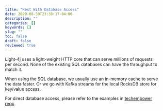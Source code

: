 ```yaml
---
title: "Rest With Database Access"
date: 2020-08-30T23:38:17-04:00
description: ""
categories: []
keywords: []
slug: ""
toc: false
draft: false
reviewed: true
---
```


Light-4j uses a light-weight HTTP core that can serve millions of requests per second. None of the existing SQL databases can have the throughput to match it. 

When using the SQL database, we usually use an in-memory cache to serve the data faster. Or we go with Kafka streams for the local RocksDB store for key/value access. 

For direct database access, please refer to the examples in [techempower repo](https://github.com/TechEmpower/FrameworkBenchmarks/tree/master/frameworks/Java/light-java). 

